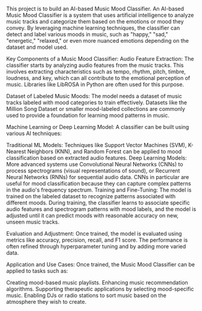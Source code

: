 This project is to build an AI-based Music Mood Classifier. An AI-based Music Mood Classifier is a system that uses artificial intelligence to analyze music tracks and categorize them based on the emotions or mood they convey. By leveraging machine learning techniques, the classifier can detect and label various moods in music, such as "happy," "sad," "energetic," "relaxed," or even more nuanced emotions depending on the dataset and model used.

Key Components of a Music Mood Classifier:
Audio Feature Extraction: The classifier starts by analyzing audio features from the music tracks. This involves extracting characteristics such as tempo, rhythm, pitch, timbre, loudness, and key, which can all contribute to the emotional perception of music. Libraries like LibROSA in Python are often used for this purpose.

Dataset of Labeled Music Moods: The model needs a dataset of music tracks labeled with mood categories to train effectively. Datasets like the Million Song Dataset or smaller mood-labeled collections are commonly used to provide a foundation for learning mood patterns in music.

Machine Learning or Deep Learning Model: A classifier can be built using various AI techniques:

Traditional ML Models: Techniques like Support Vector Machines (SVM), K-Nearest Neighbors (KNN), and Random Forest can be applied to mood classification based on extracted audio features.
Deep Learning Models: More advanced systems use Convolutional Neural Networks (CNNs) to process spectrograms (visual representations of sound), or Recurrent Neural Networks (RNNs) for sequential audio data. CNNs in particular are useful for mood classification because they can capture complex patterns in the audio's frequency spectrum.
Training and Fine-Tuning: The model is trained on the labeled dataset to recognize patterns associated with different moods. During training, the classifier learns to associate specific audio features and spectrogram patterns with mood labels, and the model is adjusted until it can predict moods with reasonable accuracy on new, unseen music tracks.

Evaluation and Adjustment: Once trained, the model is evaluated using metrics like accuracy, precision, recall, and F1 score. The performance is often refined through hyperparameter tuning and by adding more varied data.

Application and Use Cases: Once trained, the Music Mood Classifier can be applied to tasks such as:

Creating mood-based music playlists.
Enhancing music recommendation algorithms.
Supporting therapeutic applications by selecting mood-specific music.
Enabling DJs or radio stations to sort music based on the atmosphere they wish to create.
